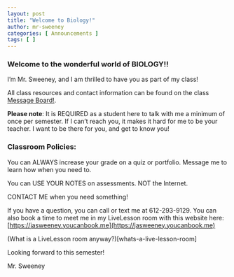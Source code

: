 ```yaml
---
layout: post
title: "Welcome to Biology!"
author: mr-sweeney
categories: [ Announcements ]
tags: [ ]
---
```


### Welcome to the wonderful world of BIOLOGY!!

I’m Mr. Sweeney, and I am thrilled to have you as part of my class!  

All class resources and contact information can be found on the class [Message Board!](https://docs.google.com/presentation/d/e/2PACX-1vQgYKwh6Z7otnCtLliczTrL5AObiFt1U9-DiZ_uN34Tkf-MrjFHu12DGTLOKoPBDG8DaKOv7F7ptiBV/pub?start=false&loop=false&delayms=3000).

**Please note**: It is REQUIRED as a student here to talk with me a minimum of once per semester.  If I can’t reach you, it makes it hard for me to be your teacher.  I want to be there for you, and get to know you! 


### Classroom Policies:

You can ALWAYS increase your grade on a quiz or portfolio.  Message me to learn how when you need to. 

You can USE YOUR NOTES on assessments.  NOT the Internet. 

CONTACT ME when you need something! 

If you have a question, you can call or text me at 612-293-9129. You can also book a time to meet me in my LiveLesson room with this website here: [https://jasweeney.youcanbook.me](https://jasweeney.youcanbook.me) 

(What is a LiveLesson room anyway?)[whats-a-live-lesson-room]

Looking forward to this semester! 

Mr. Sweeney
